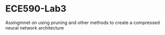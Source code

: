 # ECE590-Lab3
 Assingmnet on using pruning and other methods to create a compressed neural network architecture
